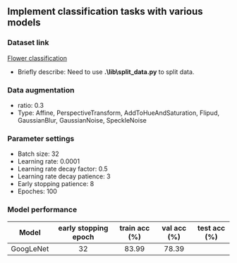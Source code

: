 ## Implement classification tasks with various models

### Dataset link
[Flower classification](https://storage.googleapis.com/download.tensorflow.org/example_images/flower_photos.tgz)

- Briefly describe: Need to use **.\lib\split_data.py** to split data.

### Data augmentation
- ratio: 0.3
- Type: Affine, PerspectiveTransform, AddToHueAndSaturation, Flipud, GaussianBlur, GaussianNoise, SpeckleNoise

### Parameter settings
- Batch size: 32
- Learning rate: 0.0001
- Learning rate decay factor: 0.5
- Learning rate decay patience: 3
- Early stopping patience: 8
- Epoches: 100

### Model performance
|    Model   | early stopping  epoch |   train acc (%)   |   val acc (%)   |   test acc (%)   |
|   :----:   |       :----:          |      :----:       |     :----:      |      :----:      |
|  GoogLeNet |         32            |       83.99       |     78.39       |                  |  
 






